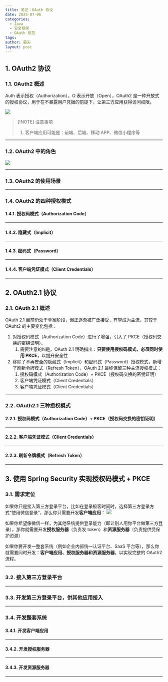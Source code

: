 ```yaml
---
title: 笔记：OAuth 协议
date: 2025-07-06
categories:
  - Java
  - 安全框架
  - OAuth 规范
tags: 
author: 霸天
layout: post
---
```

## 1. OAuth2 协议

### 1.1. OAuth2 概述

Auth 表示授权（Authorization），O 表示开放（Open），OAuth2 是一种开放式的授权协议，用于在不暴露用户凭据的前提下，让第三方应用获得访问权限。

![](image-20250706092222409.png)

> [!NOTE] 注意事项
> 1. 客户端应用可能是：前端、后端、移动 APP、微信小程序等

---


### 1.2. OAuth2 中的角色

![](PixPin_2025-07-06_16-38-42.png)

----


### 1.3. OAuth2 的使用场景

----


### 1.4. OAuth2 的四种授权模式

#### 1.4.1. 授权码模式（Authorization Code）

---


#### 1.4.2. 隐藏式（Implicit）

---


#### 1.4.3. 密码式（Password）

---


#### 1.4.4. 客户端凭证模式（Client Credentials）

----


## 2. OAuth2.1 协议

### 2.1. OAuth 2.1 概述

OAuth 2.1 目前仍处于草案阶段，但正逐渐被广泛接受，有望成为主流。其较于 OAuht2 的主要变化包括：
1. 对授权码模式（Authorization Code）进行了增强，引入了 PKCE（授权码交换的密钥证明）。
	1. 需要注意的hi是，OAuth 2.1 明确指出：**只要使用授权码模式，必须同时使用 PKCE**，以提升安全性
2. 移除了不再安全的隐藏式（Implicit）和密码式（Password）授权模式，新增了刷新令牌模式（Refresh Token），OAuth 2.1 最终保留三种主流授权模式：
	1. 授权码模式（Authorization Code）+ PKCE（授权码交换的密钥证明）
	2. 客户端凭证模式（Client Credentials）
	3. 客户端凭证模式（Client Credentials）

----


### 2.2. OAuth2.1 三种授权模式

#### 2.2.1. 授权码模式（Authorization Code）+ PKCE（授权码交换的密钥证明）

---


#### 2.2.2. 客户端凭证模式（Client Credentials）

----


#### 2.2.3. 刷新令牌模式（Refresh Token）

---


## 3. 使用 Spring Security 实现授权码模式 + PKCE

### 3.1. 需求定位

如果你只是接入第三方登录平台，比如在登录极客时间时，选择第三方登录方式“使用微信登录”，那么你只需要开发**客户端应用**：
![](image-20250706220734441.png)

如果你希望像微信一样，为其他系统提供登录能力（即让别人用你平台做第三方登录），那你就需要开发**授权服务器**（负责发 token）和**资源服务器**（负责提供受保护资源）

如果你要开发一整套系统（例如企业内部统一认证平台、SaaS 平台等），那么你就需要同时开发：**客户端应用、授权服务器和资源服务器**，以实现完整的 OAuth2 流程。

----


### 3.2. 接入第三方登录平台

-----


### 3.3. 开发第三方登录平台，供其他应用接入

-----


### 3.4. 开发整套系统

#### 3.4.1. 开发客户端应用

---


#### 3.4.2. 开发授权服务器

----


#### 3.4.3. 开发资源服务器

-----









